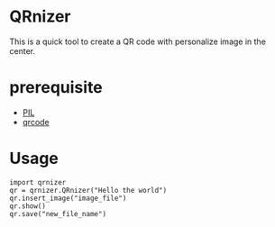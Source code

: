 QRnizer
==============

This is a quick tool to create a QR code with personalize image in the center.

# prerequisite

+ [PIL](http://www.pythonware.com/products/pil/)
+ [qrcode](https://pypi.python.org/pypi/qrcode)

# Usage

	import qrnizer
	qr = qrnizer.QRnizer("Hello the world")
	qr.insert_image("image_file")
	qr.show()
	qr.save("new_file_name")